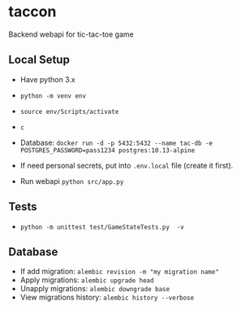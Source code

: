 # taccon

Backend webapi for tic-tac-toe game

## Local Setup

- Have python 3.x
- `python -m venv env`
- `source env/Scripts/activate`
- `c`
- Database: `docker run -d -p 5432:5432 --name tac-db -e POSTGRES_PASSWORD=pass1234 postgres:10.13-alpine`
- If need personal secrets, put into `.env.local` file (create it first).

- Run webapi `python src/app.py`

## Tests

- `python -m unittest test/GameStateTests.py  -v`

## Database

- If add migration: `alembic revision -m "my migration name"`
- Apply migrations: `alembic upgrade head`
- Unapply migrations: `alembic downgrade base`
- View migrations history: `alembic history --verbose`
